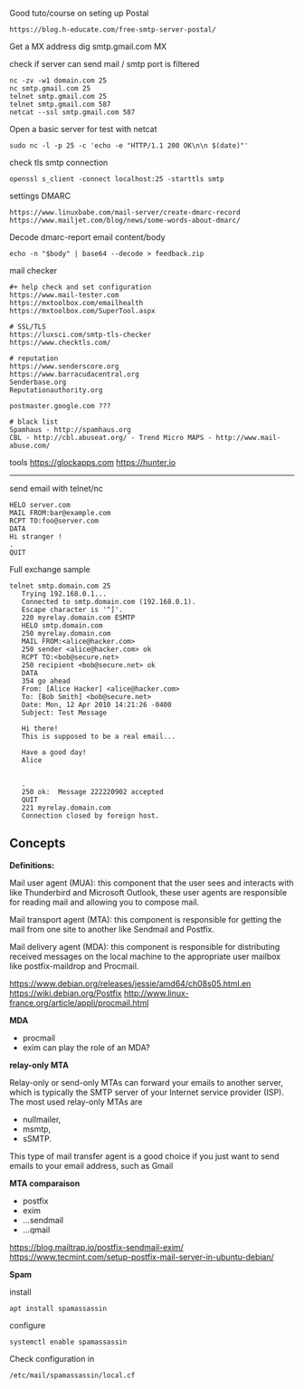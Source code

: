 Good tuto/course on seting up Postal

    https://blog.h-educate.com/free-smtp-server-postal/

Get a MX address
    dig smtp.gmail.com MX

check if server can send mail / smtp port is filtered 

    nc -zv -w1 domain.com 25
    nc smtp.gmail.com 25
    telnet smtp.gmail.com 25
    telnet smtp.gmail.com 587
    netcat --ssl smtp.gmail.com 587

Open a basic server for test with netcat

    sudo nc -l -p 25 -c 'echo -e "HTTP/1.1 200 OK\n\n $(date)"'

check tls smtp connection
    
    openssl s_client -connect localhost:25 -starttls smtp

settings DMARC

    https://www.linuxbabe.com/mail-server/create-dmarc-record
    https://www.mailjet.com/blog/news/some-words-about-dmarc/

Decode dmarc-report email content/body

    echo -n "$body" | base64 --decode > feedback.zip

mail checker

    #+ help check and set configuration
    https://www.mail-tester.com
    https://mxtoolbox.com/emailhealth
    https://mxtoolbox.com/SuperTool.aspx

    # SSL/TLS
    https://luxsci.com/smtp-tls-checker
    https://www.checktls.com/

    # reputation
    https://www.senderscore.org
    https://www.barracudacentral.org
    Senderbase.org
    Reputationauthority.org

    postmaster.google.com ???

    # black list
    Spamhaus - http://spamhaus.org
    CBL - http://cbl.abuseat.org/ - Trend Micro MAPS - http://www.mail-abuse.com/


tools
    https://glockapps.com
    https://hunter.io

---

send email with telnet/nc

    HELO server.com
    MAIL FROM:bar@example.com
    RCPT TO:foo@server.com
    DATA
    Hi stranger !
    .
    QUIT

Full exchange sample

	telnet smtp.domain.com 25
	   Trying 192.168.0.1...
	   Connected to smtp.domain.com (192.168.0.1).
	   Escape character is '^]'.
	   220 myrelay.domain.com ESMTP
	   HELO smtp.domain.com
	   250 myrelay.domain.com
	   MAIL FROM:<alice@hacker.com>
	   250 sender <alice@hacker.com> ok
	   RCPT TO:<bob@secure.net>
	   250 recipient <bob@secure.net> ok
	   DATA
	   354 go ahead
	   From: [Alice Hacker] <alice@hacker.com>
	   To: [Bob Smith] <bob@secure.net>
	   Date: Mon, 12 Apr 2010 14:21:26 -0400
	   Subject: Test Message

	   Hi there!
	   This is supposed to be a real email...

	   Have a good day!
	   Alice


	   .
	   250 ok:  Message 222220902 accepted
	   QUIT
	   221 myrelay.domain.com
	   Connection closed by foreign host.


## Concepts

**Definitions:**

Mail user agent (MUA): this component that the user sees and interacts with like Thunderbird and Microsoft Outlook, these user agents are responsible for reading mail and allowing you to compose mail.

Mail transport agent (MTA): this component is responsible for getting the mail from one site to another like Sendmail and Postfix.

Mail delivery agent (MDA): this component is responsible for distributing received messages on the local machine to the appropriate user mailbox like postfix-maildrop and Procmail.

https://www.debian.org/releases/jessie/amd64/ch08s05.html.en
https://wiki.debian.org/Postfix
http://www.linux-france.org/article/appli/procmail.html


**MDA**
* procmail
* exim can play the role of an MDA?


**relay-only MTA**

Relay-only or send-only MTAs can forward your emails to another server, which is typically the SMTP server of your Internet service provider (ISP).
The most used relay-only MTAs are
* nullmailer, 
* msmtp, 
* sSMTP. 

This type of mail transfer agent is a good choice if you just want to send emails to your email address, such as Gmail


**MTA comparaison**

* postfix
* exim
* ...sendmail
* ...qmail


https://blog.mailtrap.io/postfix-sendmail-exim/
https://www.tecmint.com/setup-postfix-mail-server-in-ubuntu-debian/


**Spam**

install

    apt install spamassassin

configure
    
    systemctl enable spamassassin

Check configuration in

    /etc/mail/spamassassin/local.cf

